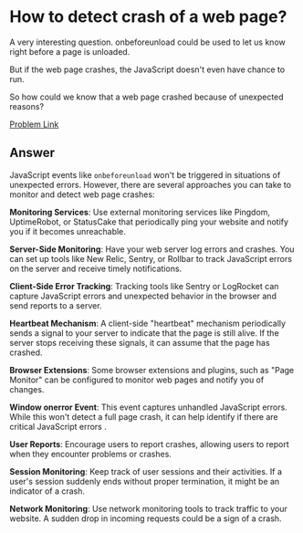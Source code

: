 # How to detect crash of a web page?

A very interesting question. onbeforeunload could be used to let us know right before a page is unloaded.

But if the web page crashes, the JavaScript doesn't even have chance to run.

So how could we know that a web page crashed because of unexpected reasons?

[Problem Link](https://bigfrontend.dev/question/How-to-detect-crash-of-a-web-page)

## Answer

JavaScript events like `onbeforeunload` won't be triggered in situations of unexpected errors. However, there are several approaches you can take to monitor and detect web page crashes:

**Monitoring Services**:
Use external monitoring services like Pingdom, UptimeRobot, or StatusCake that periodically ping your website and notify you if it becomes unreachable.

**Server-Side Monitoring**: Have your web server log errors and crashes. You can set up tools like New Relic, Sentry, or Rollbar to track JavaScript errors on the server and receive timely notifications.

**Client-Side Error Tracking**: Tracking tools like Sentry or LogRocket can capture JavaScript errors and unexpected behavior in the browser and send reports to a server.

**Heartbeat Mechanism**: A client-side "heartbeat" mechanism periodically sends a signal to your server to indicate that the page is still alive. If the server stops receiving these signals, it can assume that the page has crashed.

**Browser Extensions**: Some browser extensions and plugins, such as "Page Monitor" can be configured to monitor web pages and notify you of changes.

**Window onerror Event**: This event captures unhandled JavaScript errors. While this won't detect a full page crash, it can help identify if there are critical JavaScript errors .

**User Reports**: Encourage users to report crashes, allowing users to report when they encounter problems or crashes.

**Session Monitoring**: Keep track of user sessions and their activities. If a user's session suddenly ends without proper termination, it might be an indicator of a crash.

**Network Monitoring**: Use network monitoring tools to track traffic to your website. A sudden drop in incoming requests could be a sign of a crash.
